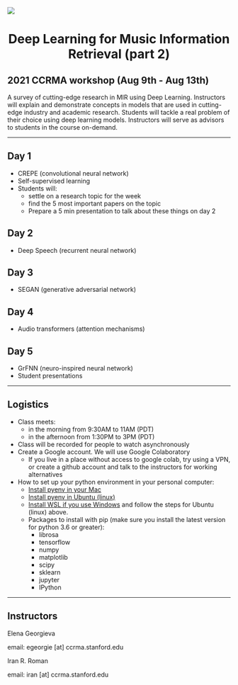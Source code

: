 <p align="txt-align: center;">
  <img src="https://www.google.com/url?sa=i&url=https%3A%2F%2Fccrma.stanford.edu%2Fworkshops%2Fdeepmir-2017&psig=AOvVaw1HCDxCwfGt7LHBL2pCKaGD&ust=1628543330839000&source=images&cd=vfe&ved=0CAsQjRxqFwoTCKiBxuiqovICFQAAAAAdAAAAABAD" style="max-width: 100%; height: auto;" />
</p>
<center> <h1> Deep Learning for Music Information Retrieval (part 2) </h1> </center>

## 2021 CCRMA workshop (Aug 9th - Aug 13th)

A survey of cutting-edge research in MIR using Deep Learning. Instructors will explain and demonstrate concepts in models that are used in cutting-edge industry and academic research. Students will tackle a real problem of their choice using deep learning models. Instructors will serve as advisors to students in the course on-demand. 

---

## Day 1

- CREPE (convolutional neural network)
- Self-supervised learning
- Students will:
    - settle on a research topic for the week
    - find the 5 most important papers on the topic
    - Prepare a 5 min presentation to talk about these things on day 2

## Day 2

- Deep Speech (recurrent neural network)

## Day 3

- SEGAN (generative adversarial network)

## Day 4

- Audio transformers (attention mechanisms)

## Day 5

- GrFNN (neuro-inspired neural network)
- Student presentations

---

## Logistics

- Class meets: 
    - in the morning from 9:30AM to 11AM (PDT)
    - in the afternoon from 1:30PM to 3PM (PDT)
- Class will be recorded for people to watch asynchronously
- Create a Google account. We will use Google Colaboratory
    - If you live in a place without access to google colab, try using a VPN, or create a github account and talk to the instructors for working alternatives
- How to set up your python environment in your personal computer:
    - [Install pyenv in your Mac](https://www.liquidweb.com/kb/how-to-install-pyenv-on-ubuntu-18-04/)
    - [Install pyenv in Ubuntu (linux)](https://www.liquidweb.com/kb/how-to-install-pyenv-on-ubuntu-18-04/)
    - [Install WSL if you use Windows](https://docs.microsoft.com/en-us/learn/modules/get-started-with-windows-subsystem-for-linux/2-enable-and-install) and follow the steps for Ubuntu (linux) above.
    - Packages to install with pip (make sure you install the latest version for python 3.6 or greater):
        - librosa
        - tensorflow
        - numpy
        - matplotlib
        - scipy
        - sklearn
        - jupyter
        - IPython 

---

## Instructors

Elena Georgieva

email: egeorgie [at] ccrma.stanford.edu

Iran R. Roman

email: iran [at] ccrma.stanford.edu
